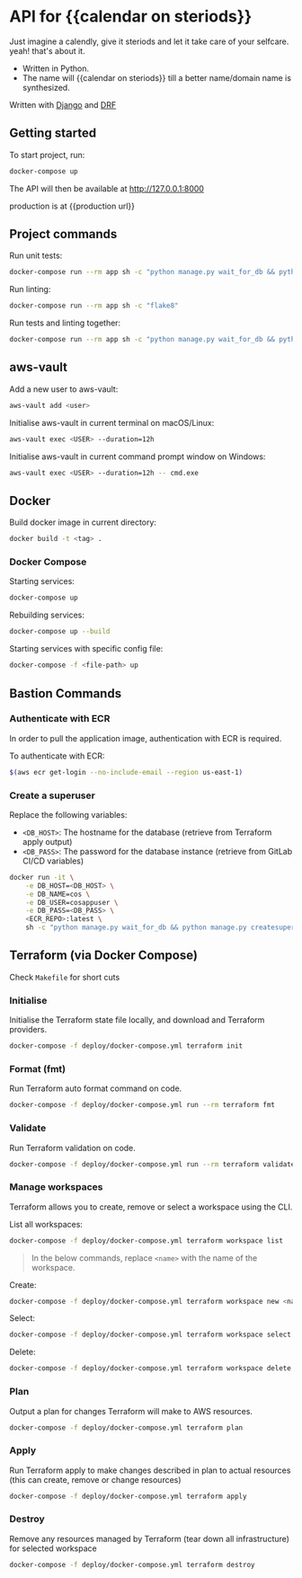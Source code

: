 # API for {{calendar on steriods}}

Just imagine a calendly, give it steriods and let it take care of your selfcare. yeah! that's about it.

- Written in Python.
- The name will {{calendar on steriods}} till a better name/domain name is synthesized.

Written with [Django](https://www.djangoproject.com/) and [DRF](https://www.django-rest-framework.org/)

## Getting started

To start project, run:

```bash
docker-compose up
```

The API will then be available at http://127.0.0.1:8000

production is at {{production url}}

## Project commands

Run unit tests:

```bash
docker-compose run --rm app sh -c "python manage.py wait_for_db && python manage.py test"
```

Run linting:

```bash
docker-compose run --rm app sh -c "flake8"
```

Run tests and linting together:

```bash
docker-compose run --rm app sh -c "python manage.py wait_for_db && python manage.py test && flake8"
```

## aws-vault

Add a new user to aws-vault:

```bash
aws-vault add <user>
```

Initialise aws-vault in current terminal on macOS/Linux:

```bash
aws-vault exec <USER> --duration=12h
```

Initialise aws-vault in current command prompt window on Windows:

```bash
aws-vault exec <USER> --duration=12h -- cmd.exe
```

## Docker

Build docker image in current directory:

```bash
docker build -t <tag> .
```

### Docker Compose

Starting services:

```bash
docker-compose up
```

Rebuilding services:

```bash
docker-compose up --build
```

Starting services with specific config file:

```bash
docker-compose -f <file-path> up
```

## Bastion Commands

### Authenticate with ECR

In order to pull the application image, authentication with ECR is required.

To authenticate with ECR:

```sh
$(aws ecr get-login --no-include-email --region us-east-1)
```

### Create a superuser

Replace the following variables:

- `<DB_HOST>`: The hostname for the database (retrieve from Terraform apply output)
- `<DB_PASS>`: The password for the database instance (retrieve from GitLab CI/CD variables)

```bash
docker run -it \
    -e DB_HOST=<DB_HOST> \
    -e DB_NAME=cos \
    -e DB_USER=cosappuser \
    -e DB_PASS=<DB_PASS> \
    <ECR_REPO>:latest \
    sh -c "python manage.py wait_for_db && python manage.py createsuperuser"
```

## Terraform (via Docker Compose)

Check `Makefile` for short cuts

### Initialise

Initialise the Terraform state file locally, and download and Terraform providers.

```sh
docker-compose -f deploy/docker-compose.yml terraform init
```

### Format (fmt)

Run Terraform auto format command on code.

```sh
docker-compose -f deploy/docker-compose.yml run --rm terraform fmt
```

### Validate

Run Terraform validation on code.

```sh
docker-compose -f deploy/docker-compose.yml run --rm terraform validate
```

### Manage workspaces

Terraform allows you to create, remove or select a workspace using the CLI.

List all workspaces:

```sh
docker-compose -f deploy/docker-compose.yml terraform workspace list
```

> In the below commands, replace `<name>` with the name of the workspace.

Create:

```sh
docker-compose -f deploy/docker-compose.yml terraform workspace new <name>
```

Select:

```sh
docker-compose -f deploy/docker-compose.yml terraform workspace select <name>
```

Delete:

```sh
docker-compose -f deploy/docker-compose.yml terraform workspace delete <name>
```

### Plan

Output a plan for changes Terraform will make to AWS resources.

```sh
docker-compose -f deploy/docker-compose.yml terraform plan
```

### Apply

Run Terraform apply to make changes described in plan to actual resources (this can create, remove or change resources)

```sh
docker-compose -f deploy/docker-compose.yml terraform apply
```

### Destroy

Remove any resources managed by Terraform (tear down all infrastructure) for selected workspace

```sh
docker-compose -f deploy/docker-compose.yml terraform destroy
```